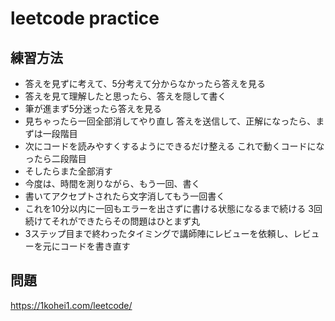 # leetcode practice

## 練習方法
- 答えを見ずに考えて、5分考えて分からなかったら答えを見る
- 答えを見て理解したと思ったら、答えを隠して書く
- 筆が進まず5分迷ったら答えを見る
- 見ちゃったら一回全部消してやり直し
答えを送信して、正解になったら、まずは一段階目
- 次にコードを読みやすくするようにできるだけ整える
これで動くコードになったら二段階目
- そしたらまた全部消す
- 今度は、時間を測りながら、もう一回、書く
- 書いてアクセプトされたら文字消してもう一回書く
- これを10分以内に一回もエラーを出さずに書ける状態になるまで続ける
3回続けてそれができたらその問題はひとまず丸
- 3ステップ目まで終わったタイミングで講師陣にレビューを依頼し、レビューを元にコードを書き直す

## 問題
https://1kohei1.com/leetcode/
